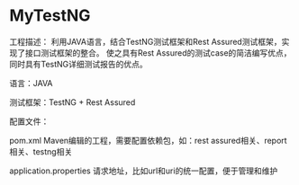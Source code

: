 # MyTestNG
工程描述：
利用JAVA语言，结合TestNG测试框架和Rest Assured测试框架，实现了接口测试框架的整合。
使之具有Rest Assured的测试case的简洁编写优点，
同时具有TestNG详细测试报告的优点。

语言：JAVA

测试框架：TestNG + Rest Assured

配置文件：

pom.xml
  Maven编辑的工程，需要配置依赖包，如：rest assured相关、report相关、testng相关
  
application.properties
  请求地址，比如url和uri的统一配置，便于管理和维护
